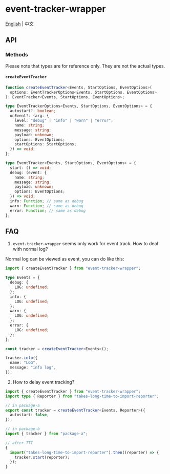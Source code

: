 # event-tracker-wrapper

[English](README.md) | 中文

## API

### Methods

Please note that types are for reference only. They are not the actual types.

#### `createEventTracker`

```ts
function createEventTracker<Events, StartOptions, EventOptions>(
  options: EventTrackerOptions<Events, StartOptions, EventOptions>
): EventTracker<Events, StartOptions, EventOptions>;

type EventTrackerOptions<Events, StartOptions, EventOptions> = {
  autostart?: boolean;
  onEvent?: (arg: {
    level: "debug" | "info" | "warn" | "error";
    name: string;
    message: string;
    payload: unknown;
    options: EventOptions;
    startOptions: StartOptions;
  }) => void;
};

type EventTracker<Events, StartOptions, EventOptions> = {
  start: () => void;
  debug: (event: {
    name: string;
    message: string;
    payload: unknown;
    options: EventOptions;
  }) => void;
  info: Function; // same as debug
  warn: Function; // same as debug
  error: Function; // same as debug
};
```

## FAQ

1. `event-tracker-wrapper` seems only work for event track. How to deal with normal log?

Normal log can be viewed as event, you can do like this:

```ts
import { createEventTracker } from "event-tracker-wrapper";

type Events = {
  debug: {
    LOG: undefined;
  };
  info: {
    LOG: undefined;
  };
  warn: {
    LOG: undefined;
  };
  error: {
    LOG: undefined;
  };
};

const tracker = createEventTracker<Events>();

tracker.info({
  name: "LOG",
  message: "info log",
});
```

2. How to delay event tracking?

```ts
import { createEventTracker } from "event-tracker-wrapper";
import type { Reporter } from "takes-long-time-to-import-reporter";

// in package-a
export const tracker = createEventTracker<Events, Reporter>({
  autostart: false,
});

// in package-b
import { tracker } from "package-a";

// after TTI
{
  import("takes-long-time-to-import-reporter").then((reporter) => {
    tracker.start(reporter);
  });
}
```
